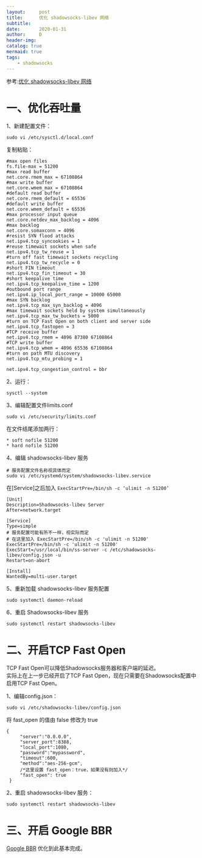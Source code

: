 ```yaml
---
layout:     post
title:      优化 shadowsocks-libev 网络
subtitle:   
date:       2020-01-31
author:     D
header-img: 
catalog: true
mermaid: true
tags:
    - shadowsocks
---
```


参考:[优化 shadowsocks-libev 网络](https://www.24kplus.com/linux/624.html)<br>

# 一、优化吞吐量
1、新建配置文件：<br>
```
sudo vi /etc/sysctl.d/local.conf
```
复制粘贴：
```
#max open files
fs.file-max = 51200
#max read buffer
net.core.rmem_max = 67108864
#max write buffer
net.core.wmem_max = 67108864
#default read buffer
net.core.rmem_default = 65536
#default write buffer
net.core.wmem_default = 65536
#max processor input queue
net.core.netdev_max_backlog = 4096
#max backlog
net.core.somaxconn = 4096
#resist SYN flood attacks
net.ipv4.tcp_syncookies = 1
#reuse timewait sockets when safe
net.ipv4.tcp_tw_reuse = 1
#turn off fast timewait sockets recycling
net.ipv4.tcp_tw_recycle = 0
#short FIN timeout
net.ipv4.tcp_fin_timeout = 30
#short keepalive time
net.ipv4.tcp_keepalive_time = 1200
#outbound port range
net.ipv4.ip_local_port_range = 10000 65000
#max SYN backlog
net.ipv4.tcp_max_syn_backlog = 4096
#max timewait sockets held by system simultaneously
net.ipv4.tcp_max_tw_buckets = 5000
#turn on TCP Fast Open on both client and server side
net.ipv4.tcp_fastopen = 3
#TCP receive buffer
net.ipv4.tcp_rmem = 4096 87380 67108864
#TCP write buffer
net.ipv4.tcp_wmem = 4096 65536 67108864
#turn on path MTU discovery
net.ipv4.tcp_mtu_probing = 1

net.ipv4.tcp_congestion_control = bbr
```
2、运行：<br>
```
sysctl --system
```
3、编辑配置文件limits.conf
```
sudo vi /etc/security/limits.conf
```
在文件结尾添加两行：
```
* soft nofile 51200
* hard nofile 51200
```
4、编辑 shadowsocks-libev 服务
```
# 服务配置文件名称视具体而定
sudo vi /etc/systemd/system/shadowsocks-libev.service
```
在[Service]之后加入 `ExecStartPre=/bin/sh -c ‘ulimit -n 51200’`
```
[Unit]
Description=Shadowsocks-libev Server
After=network.target

[Service]
Type=simple
# 服务配置可能有所不一样，视实际而定
# 在这里加入 ExecStartPre=/bin/sh -c 'ulimit -n 51200'
ExecStartPre=/bin/sh -c 'ulimit -n 51200'
ExecStart=/usr/local/bin/ss-server -c /etc/shadowsocks-libev/config.json -u
Restart=on-abort

[Install]
WantedBy=multi-user.target
```
5、重新加载 shadowsocks-libev 服务配置
```
sudo systemctl daemon-reload
```
6、重启 Shadowsocks-libev 服务
```
sudo systemctl restart shadowsocks-libev
```

# 二、开启TCP Fast Open

TCP Fast Open可以降低Shadowsocks服务器和客户端的延迟。<br>
实际上在上一步已经开启了TCP Fast Open，现在只需要在Shadowsocks配置中启用TCP Fast Open。<br>

1、编辑config.json：<br>
```
sudo vi /etc/shadowsocks-libev/config.json
```
将 fast_open 的值由 false 修改为 true
```
{
     "server":"0.0.0.0",
     "server_port":8388,
     "local_port":1080,
     "password":"mypassword",
     "timeout":600,
     "method":"aes-256-gcm",
     /*这里设置 fast_open：true，如果没有则加入*/
     "fast_open": true
 } 
```
2、重启 shadowsocks-libev 服务：
```
sudo systemctl restart shadowsocks-libev
```
# 三、开启 Google BBR
[Google BBR](https://www.24kplus.com/linux/150.html)
优化到此基本完成。

